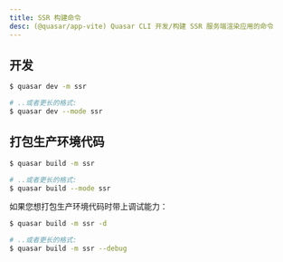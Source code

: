 ```yaml
---
title: SSR 构建命令
desc: (@quasar/app-vite) Quasar CLI 开发/构建 SSR 服务端渲染应用的命令
---
```


## 开发
```bash
$ quasar dev -m ssr

# ..或者更长的格式:
$ quasar dev --mode ssr
```

## 打包生产环境代码
```bash
$ quasar build -m ssr

# ..或者更长的格式:
$ quasar build --mode ssr
```

如果您想打包生产环境代码时带上调试能力：

```bash
$ quasar build -m ssr -d

# ..或者更长的格式:
$ quasar build -m ssr --debug
```
